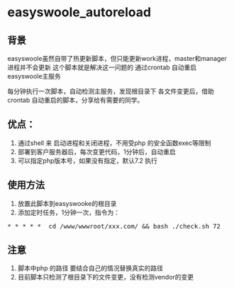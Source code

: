 # easyswoole_autoreload
## 背景
easyswoole虽然自带了热更新脚本，但只能更新work进程，master和manager进程并不会更新
这个脚本就是解决这一问题的
通过crontab 自动重启easyswoole主服务

每分钟执行一次脚本，自动检测主服务，发现根目录下 各文件变更后，借助crontab 自动重启的脚本，分享给有需要的同学。


## 优点：
1. 通过shell 来 启动进程和关闭进程，不用受php 的安全函数exec等限制
2. 部署到客户服务器后，每次变更代码，1分钟后，自动重启
3. 可以指定php版本号，如果没有指定，默认7.2 执行

## 使用方法
1. 放置此脚本到easyswooke的根目录
2. 添加定时任务，1分钟一次，指令为： 
<pre>
* * * * *  cd /www/wwwroot/xxx.com/ && bash ./check.sh 72
</pre>

## 注意
1. 脚本中php 的路径 要结合自己的情况替换真实的路径
2. 目前脚本只检测了根目录下的文件变更，没有检测vendor的变更 
